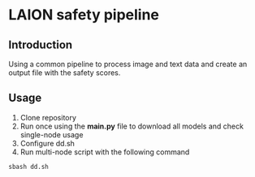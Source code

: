 # LAION safety pipeline

## Introduction
Using a common pipeline to process image and text data and create an output file with the safety scores.

## Usage

1. Clone repository
2. Run once using the **main.py** file to download all models and check single-node usage
3. Configure dd.sh
4. Run multi-node script with the following command

```
sbash dd.sh
```